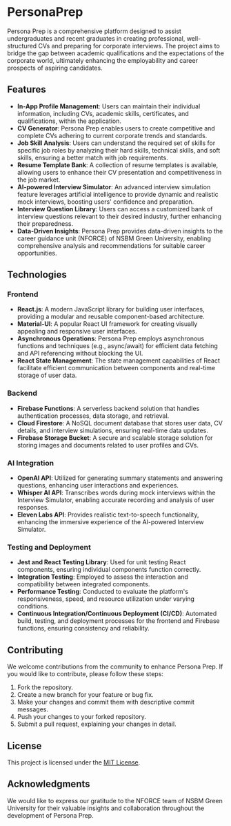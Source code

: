# PersonaPrep

Persona Prep is a comprehensive platform designed to assist undergraduates and recent graduates in creating professional, well-structured CVs and preparing for corporate interviews. The project aims to bridge the gap between academic qualifications and the expectations of the corporate world, ultimately enhancing the employability and career prospects of aspiring candidates.

## Features

- **In-App Profile Management**: Users can maintain their individual information, including CVs, academic skills, certificates, and qualifications, within the application.
- **CV Generator**: Persona Prep enables users to create competitive and complete CVs adhering to current corporate trends and standards.
- **Job Skill Analysis**: Users can understand the required set of skills for specific job roles by analyzing their hard skills, technical skills, and soft skills, ensuring a better match with job requirements.
- **Resume Template Bank**: A collection of resume templates is available, allowing users to enhance their CV presentation and competitiveness in the job market.
- **AI-powered Interview Simulator**: An advanced interview simulation feature leverages artificial intelligence to provide dynamic and realistic mock interviews, boosting users' confidence and preparation.
- **Interview Question Library**: Users can access a customized bank of interview questions relevant to their desired industry, further enhancing their preparedness.
- **Data-Driven Insights**: Persona Prep provides data-driven insights to the career guidance unit (NFORCE) of NSBM Green University, enabling comprehensive analysis and recommendations for suitable career opportunities.

## Technologies

### Frontend
- **React.js**: A modern JavaScript library for building user interfaces, providing a modular and reusable component-based architecture.
- **Material-UI**: A popular React UI framework for creating visually appealing and responsive user interfaces.
- **Asynchronous Operations**: Persona Prep employs asynchronous functions and techniques (e.g., async/await) for efficient data fetching and API referencing without blocking the UI.
- **React State Management**: The state management capabilities of React facilitate efficient communication between components and real-time storage of user data.

### Backend
- **Firebase Functions**: A serverless backend solution that handles authentication processes, data storage, and retrieval.
- **Cloud Firestore**: A NoSQL document database that stores user data, CV details, and interview simulations, ensuring real-time data updates.
- **Firebase Storage Bucket**: A secure and scalable storage solution for storing images and documents related to user profiles and CVs.

### AI Integration
- **OpenAI API**: Utilized for generating summary statements and answering questions, enhancing user interactions and experiences.
- **Whisper AI API**: Transcribes words during mock interviews within the Interview Simulator, enabling accurate recording and analysis of user responses.
- **Eleven Labs API**: Provides realistic text-to-speech functionality, enhancing the immersive experience of the AI-powered Interview Simulator.

### Testing and Deployment
- **Jest and React Testing Library**: Used for unit testing React components, ensuring individual components function correctly.
- **Integration Testing**: Employed to assess the interaction and compatibility between integrated components.
- **Performance Testing**: Conducted to evaluate the platform's responsiveness, speed, and resource utilization under varying conditions.
- **Continuous Integration/Continuous Deployment (CI/CD)**: Automated build, testing, and deployment processes for the frontend and Firebase functions, ensuring consistency and reliability.

## Contributing

We welcome contributions from the community to enhance Persona Prep. If you would like to contribute, please follow these steps:

1. Fork the repository.
2. Create a new branch for your feature or bug fix.
3. Make your changes and commit them with descriptive commit messages.
4. Push your changes to your forked repository.
5. Submit a pull request, explaining your changes in detail.

## License

This project is licensed under the [MIT License](LICENSE).

## Acknowledgments

We would like to express our gratitude to the NFORCE team of NSBM Green University for their valuable insights and collaboration throughout the development of Persona Prep.
